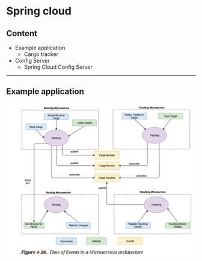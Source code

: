 # Spring cloud


## Content 

* Example application
  * Cargo tracker
* Config Server
  * Spring Cloud Config Server

---

## Example application

![cargo](ms-architecture.png)
